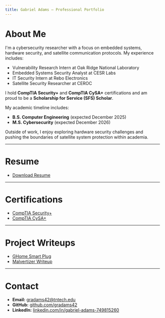 ```yaml
---
title: Gabriel Adams – Professional Portfolio
---
```


# About Me
I'm a cybersecurity researcher with a focus on embedded systems, hardware security, and satellite communication protocols. My experience includes:

- Vulnerability Research Intern at Oak Ridge National Laboratory 
- Embedded Systems Security Analyst at CESR Labs  
- IT Security Intern at Rebo Electronics  
- Satellite Security Researcher at CEROC  


I hold **CompTIA Security+** and **CompTIA CySA+** certifications and am proud to be a **Scholarship for Service (SFS) Scholar**.  

My academic timeline includes:  
- **B.S. Computer Engineering** (expected December 2025)  
- **M.S. Cybersecurity** (expected December 2026)  

Outside of work, I enjoy exploring hardware security challenges and pushing the boundaries of satellite system protection within academia.

---

# Resume
- [Download Resume](./Adams_Gabriel_Resume.pdf)

---

# Certifications
- [CompTIA Security+](./CompTIA_Security+_ce_certificate.pdf)  
- [CompTIA CySA+](./CompTIA_CySA+_ce_certificate.pdf)

---

# Project Writeups
- [GHome Smart Plug](./GHomeSmartPlugWriteup.pdf)  
- [Malvertizer Writeup](./MalvertizerWriteup.pdf)

---

# Contact
- **Email:** [gradams42@tntech.edu](mailto:gradams42@tntech.edu)  
- **GitHub:** [github.com/gradams42](https://github.com/gradams42)  
- **LinkedIn:** [linkedin.com/in/gabriel-adams-749815260](https://www.linkedin.com/in/gabriel-adams-749815260)

